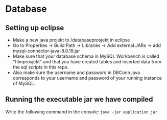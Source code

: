 # Database

## Setting up eclipse
* Make a new java projekt to /databaseprosjekt in eclipse
* Go to Properties -> Build Path -> Libraries -> Add external JARs -> add mysql-connector-java-8.0.19.jar
* Make sure that your database schema in MySQL Workbench is called "filmprosjekt" and that you have created tables and inserted data from the sql scripts in this repo.
* Also make sure the username and password in DBConn.java corresponds to your username and password of your running instance of MySQL.

## Running the executable jar we have compiled
Write the following command in the console:
`java -jar application.jar`

